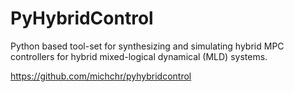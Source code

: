 # PyHybridControl
Python based tool-set for synthesizing and simulating hybrid MPC controllers for hybrid mixed-logical dynamical (MLD) systems.

https://github.com/michchr/pyhybridcontrol
